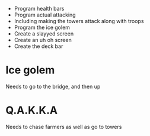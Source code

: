 - Program health bars
- Program actual attacking 
- Including making the towers attack along with troops
- Program the ice golem
- Create a slayyed screen
- Create an uh oh screen
- Create the deck bar

# Ice golem

Needs to go to the bridge, and then up

# Q.A.K.K.A

Needs to chase farmers as well as go to towers
